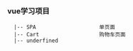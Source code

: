### vue学习项目

      |-- SPA                    单页面
      |-- Cart                   购物车页面
      |-- underfined

